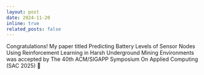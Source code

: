 ```yaml
---
layout: post
date: 2024-11-20
inline: true
related_posts: false
---
```


Congratulations! My paper titled Predicting Battery Levels of Sensor Nodes Using Reinforcement Learning in Harsh Underground Mining Environments was accepted by The 40th ACM/SIGAPP Symposium On Applied Computing (SAC 2025) 🎉
